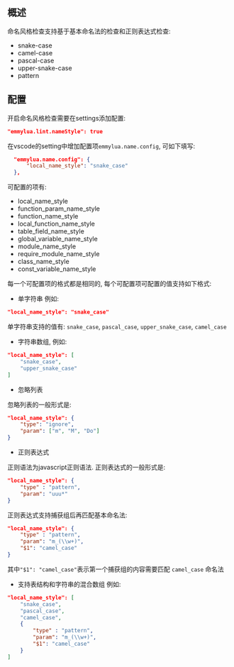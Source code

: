 ##  概述

命名风格检查支持基于基本命名法的检查和正则表达式检查:
* snake-case
* camel-case
* pascal-case
* upper-snake-case
* pattern

## 配置

开启命名风格检查需要在settings添加配置:
```json
"emmylua.lint.nameStyle": true
```

在vscode的setting中增加配置项`emmylua.name.config`, 可如下填写:
```json
  "emmylua.name.config": {
      "local_name_style": "snake_case"
  },
```
可配置的项有:
* local_name_style
* function_param_name_style
* function_name_style
* local_function_name_style
* table_field_name_style
* global_variable_name_style
* module_name_style
* require_module_name_style
* class_name_style
* const_variable_name_style

每一个可配置项的格式都是相同的, 每个可配置项可配置的值支持如下格式:
* 单字符串 例如: 
```json
"local_name_style": "snake_case"
```

单字符串支持的值有: `snake_case`, `pascal_case`, `upper_snake_case`, `camel_case`

* 字符串数组, 例如:
```json
"local_name_style": [
    "snake_case",
    "upper_snake_case"
]
```

* 忽略列表

忽略列表的一般形式是:
```json
"local_name_style": {
    "type": "ignore", 
    "param": ["m", "M", "Do"]
}
```

* 正则表达式

正则语法为javascript正则语法.
正则表达式的一般形式是:
```json
"local_name_style": {
    "type" : "pattern",
    "param": "uuu*"
}
```

正则表达式支持捕获组后再匹配基本命名法:
```json
"local_name_style": {
    "type" : "pattern",
    "param": "m_(\\w+)",
    "$1": "camel_case"
}
```

其中`"$1": "camel_case"`表示第一个捕获组的内容需要匹配 `camel_case` 命名法

* 支持表结构和字符串的混合数组 例如:

```json
"local_name_style": [
    "snake_case",
    "pascal_case",
    "camel_case",
    {
        "type" : "pattern",
        "param": "m_(\\w+)",
        "$1": "camel_case"
    }
]
```

